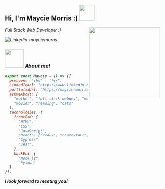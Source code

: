 <p align="center">
<h2> Hi, I'm Maycie Morris :) <img src="https://media.giphy.com/media/2Ygy0khwewLgMSYM0t/giphy.gif" width="50"></h2>
<img align='right' src="https://media.giphy.com/media/AzA3AoYdrm7KRUlutU/giphy.gif" width="230">
<p><em>Full Stack Web Developer :)

![Linkedin: mayciemorris](https://img.shields.io/badge/-mayciemorris-blue?style=flat-square&logo=Linkedin&logoColor=white&link=https://https://www.linkedin.com/in/mayciemorris/)


### <img src="https://media.giphy.com/media/cXRew6iGi0cLZSl76j/giphy.gif" width="60"> About me!

```javascript
export const Maycie = () => ({
  pronouns: "she" | "her",
  LinkedInUrl: "https://www.linkedin.com/in/mayciemorris/",
  portfolioUrl: "https://maycie-morris.vercel.app/",
  askMeAbout: [
    "mother", "full stack webdev", "music",
    "movies", "reading", "cats"
  ],
  technologies: {
    frontEnd: {
      "HTML",
      "CSS",
      "JavaScript",
      "React": ["redux", "contextAPI", "styled-components", "material-ui", "bootstrap"],
      "Cypress",
      "Jest",
    },
    backEnd: {
      "Node.js",
      "Python"
  }
});
```

<b>I look forward to meeting you!</b>
</p>
